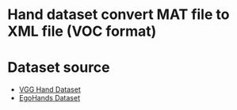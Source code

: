 # Hand dataset convert MAT file to XML file (VOC format)


# Dataset source
* [VGG Hand Dataset](https://www.robots.ox.ac.uk/~vgg/data/hands/)
* [EgoHands Dataset](http://vision.soic.indiana.edu/projects/egohands/)